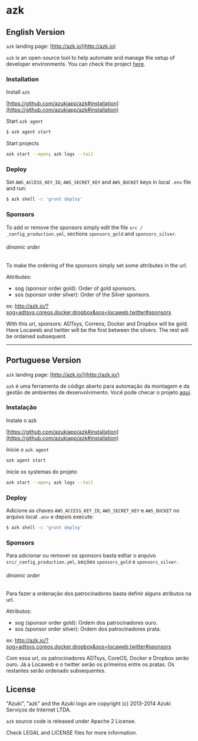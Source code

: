 # azk

## English Version

`azk` landing page: [http://azk.io](http://azk.io)

`azk` is an open-source tool to help automate and manage the setup of developer environments.
You can check the project [here](https://github.com/azukiapp/azk).

### Installation

Install `azk`

  [https://github.com/azukiapp/azk#installation](https://github.com/azukiapp/azk#installation)

Start `azk agent`

  ```bash
  $ azk agent start
  ```

Start projects

  ```bash
  azk start --open; azk logs --tail
  ```

### Deploy

Set `AWS_ACCESS_KEY_ID`, `AWS_SECRET_KEY` and `AWS_BUCKET` keys in local `.env` file and run:

  ```bash
  $ azk shell -c 'grunt deploy'
  ```

### Sponsors

To add or remove the sponsors simply edit the file `src / _config_production.yml`, sections `sponsors_gold` and `sponsors_silver`.

###### dinamic order
To make the ordering of the sponsors simply set some attributes in the url.

Attributes:
  - sog (sponsor order gold): Order of gold sponsors.
  - sos (sponsor order silver): Order of the Silver sponsors.


ex: http://azk.io/?sog=adtsys,coreos,docker,dropbox&sos=locaweb,twitter#sponsors

With this url, sponsors: ADTsys, Correos, Docker and Dropbox will be gold. Have Locaweb and twitter will be the first between the silvers. The rest will be ordained subsequent.

---

## Portuguese Version

`azk` landing page: [http://azk.io/](http://azk.io/)

`azk` é uma ferramenta de código aberto para automação da montagem e da gestão de ambientes de desenvolvimento.
Você pode checar o projeto [aqui](https://github.com/azukiapp/azk).

### Instalação

Instale o azk

  [https://github.com/azukiapp/azk#installation](https://github.com/azukiapp/azk#installation)

Inicie o `azk agent`

  ```bash
  azk agent start
  ```

Inicie os systemas do projeto

  ```bash
  azk start --open; azk logs --tail
  ```

### Deploy

Adicione as chaves `AWS_ACCESS_KEY_ID`, `AWS_SECRET_KEY` e `AWS_BUCKET` no arquivo local `.env` e depois execute:

  ```bash
  $ azk shell -c 'grunt deploy'
  ```

### Sponsors

Para adicionar ou remover os sponsors basta editar o arquivo `src/_config_production.yml`, seções `sponsors_gold` e `sponsors_silver`.

###### dinamic order
Para fazer a ordenação dos patrocinadores basta definir alguns atributos na url.

Attributos:
  - sog (sponsor order gold): Ordem dos patrocinadores ouro.
  - sos (sponsor order silver): Ordem dos patrocinadores prata.

ex: http://azk.io/?sog=adtsys,coreos,docker,dropbox&sos=locaweb,twitter#sponsors

Com essa url, os patrocinadores ADTsys, CoreOS, Docker e Dropbox serão ouro. Já a Locaweb e o twitter serão os primeiros entre os pratas. Os restantes serão ordenado subsequentes.

## License

"Azuki", "azk" and the Azuki logo are copyright (c) 2013-2014 Azuki Serviços de Internet LTDA.

`azk` source code is released under Apache 2 License.

Check LEGAL and LICENSE files for more information.

